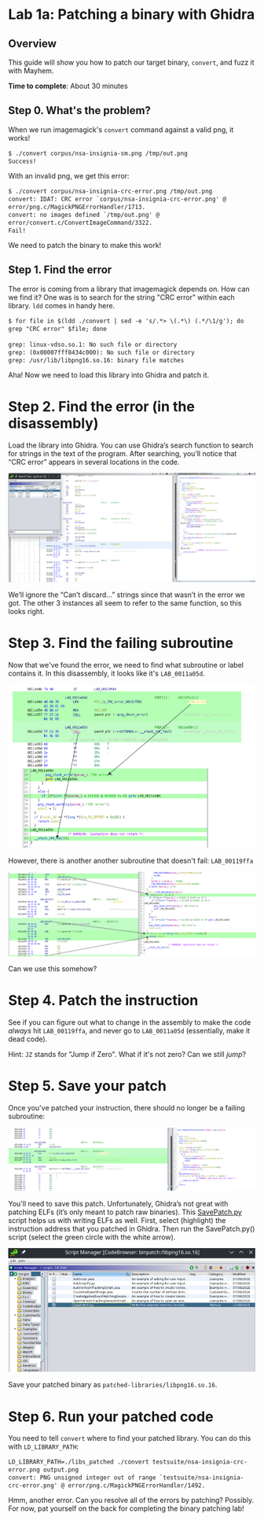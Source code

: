 # Lab 1a: Patching a binary with Ghidra

## Overview

This guide will show you how to patch our target binary, `convert`, and fuzz it with Mayhem.

**Time to complete**: About 30 minutes


## Step 0. What's the problem?

When we run imagemagick's `convert` command against a valid png, it works!

```
$ ./convert corpus/nsa-insignia-sm.png /tmp/out.png
Success!
```

With an invalid png, we get this error:

```
$ ./convert corpus/nsa-insignia-crc-error.png /tmp/out.png
convert: IDAT: CRC error `corpus/nsa-insignia-crc-error.png' @ error/png.c/MagickPNGErrorHandler/1713.
convert: no images defined `/tmp/out.png' @ error/convert.c/ConvertImageCommand/3322.
Fail!
```

We need to patch the binary to make this work!

## Step 1. Find the error

The error is coming from a library that imagemagick depends on. How can we find it?
One was is to search for the string "CRC error" within each library. `ldd` comes in handy here.

```
$ for file in $(ldd ./convert | sed -e 's/.*> \(.*\) (.*/\1/g'); do grep "CRC error" $file; done

grep: linux-vdso.so.1: No such file or directory
grep: (0x00007fff8434c000): No such file or directory
grep: /usr/lib/libpng16.so.16: binary file matches
```

Aha! Now we need to load this library into Ghidra and patch it.

# Step 2. Find the error (in the disassembly)

Load the library into Ghidra. You can use Ghidra’s search function to search for strings in the text of the program. After searching, you’ll notice that “CRC error” appears in several locations in the code.

![Search for "CRC error"](assets/images/crc-error-ghidra.png)


We’ll ignore the “Can’t discard…” strings since that wasn’t in the error we got. The other 3 instances all seem to refer to the same function, so this looks right.

# Step 3. Find the failing subroutine

Now that we've found the error, we need to find what subroutine or label contains it. In this disassembly, it looks like it's `LAB_0011a05d`.

![Failing subroutine](assets/images/failing-subroutine.png)

However, there is another another subroutine that doesn't fail: `LAB_00119ffa`

![Returning subroutine](assets/images/returning-subroutine.png)

Can we use this somehow?

# Step 4. Patch the instruction

See if you can figure out what to change in the assembly to make the code _always_ hit `LAB_00119ffa`, and never go to `LAB_0011a05d` (essentially, make it dead code).

Hint: `JZ` stands for "Jump if Zero". What if it's not zero? Can we still *jump*?

# Step 5. Save your patch

Once you've patched your instruction, there should no longer be a failing subroutine:

![When you highlight assembly, the corresponding code gets highlighted in the disassembly. Looks like there's no highlighted code!](assets/images/code-rerouted.png)

You'll need to save this patch. Unfortunately, Ghidra’s not great with patching ELFs (it’s only meant to patch raw binaries). This [SavePatch.py](imagemagick/ghidra_SavePatch/SavePatch.py) script helps us with writing ELFs as well. First, select (highlight) the instruction address that you patched in Ghidra. Then run the SavePatch.py() script (select the green circle with the white arrow).

![Save your patched instruction](assets/images/save-patch.png)

Save your patched binary as `patched-libraries/libpng16.so.16`.

# Step 6. Run your patched code

You need to tell `convert` where to find your patched library. You can do this with `LD_LIBRARY_PATH`:

```
LD_LIBRARY_PATH=./libs_patched ./convert testsuite/nsa-insignia-crc-error.png output.png
convert: PNG unsigned integer out of range `testsuite/nsa-insignia-crc-error.png' @ error/png.c/MagickPNGErrorHandler/1492.
```

Hmm, another error. Can you resolve all of the errors by patching? Possibly. For now, pat yourself on the back for completing the binary patching lab!
